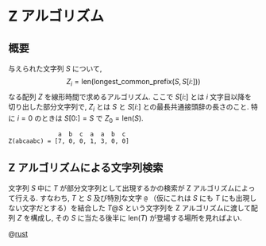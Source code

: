 # Z アルゴリズム

## 概要

与えられた文字列 $S$ について,
$$Z_i = \mathrm{len}(\mathrm{longest\_common\_prefix}(S, S[i:]))$$
なる配列 $Z$ を線形時間で求めるアルゴリズム.
ここで $S[i:]$ とは $i$ 文字目以降を切り出した部分文字列で,
$Z_i$ とは $S$ と $S[i:]$ との最長共通接頭辞の長さのこと.
特に $i=0$ のときは $S[0:]=S$ で $Z_0 = \mathrm{len}(S)$.

```
              a  b  c  a  a  b  c
Z(abcaabc) = [7, 0, 0, 1, 3, 0, 0]
```

## Z アルゴリズムによる文字列検索

文字列 $S$ 中に $T$ が部分文字列として出現するかの検索が Z アルゴリズムによって行える.
すなわち,
$T$ と $S$ 及び特別な文字 `@` （仮にこれは $S$ にも $T$ にも出現しない文字だとする）を結合した
$T@S$
という文字列を Z アルゴリズムに渡して配列 $Z$ を構成し,
その $S$ に当たる後半に $\mathrm{len}(T)$ が登場する場所を見ればよい.

@[rust](string.z.rs)

